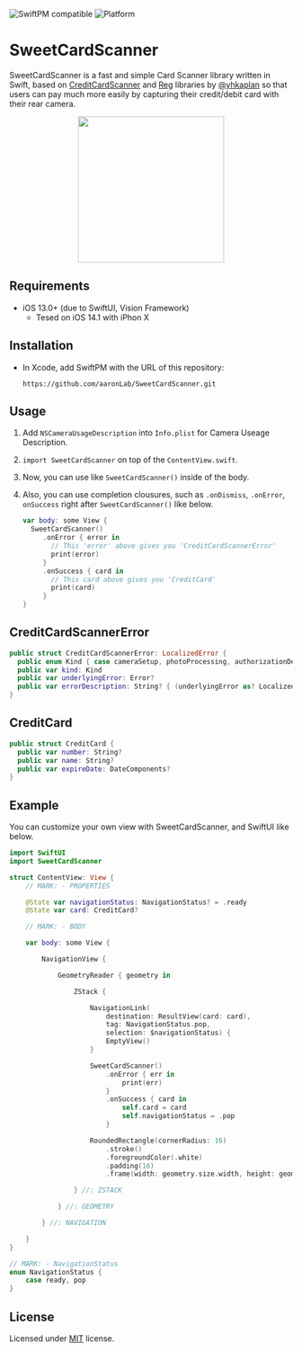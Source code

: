 ![SwiftPM compatible](https://img.shields.io/badge/SwiftPM-compatible-brightgreen.svg)
![Platform](https://img.shields.io/cocoapods/p/SwiftOCR.svg?style=flat)

# SweetCardScanner

SweetCardScanner is a fast and simple Card Scanner library written in Swift, based on [CreditCardScanner](https://github.com/yhkaplan/credit-card-scanner) and [Reg](https://github.com/yhkaplan/Reg) libraries by [@yhkaplan](https://github.com/yhkaplan) so that users can pay much more easily by capturing their credit/debit card with their rear camera.

<center>
<img src="./preview.gif" width="260">
</center>

## Requirements

- iOS 13.0+ (due to SwiftUI, Vision Framework)
  - Tesed on iOS 14.1 with iPhon X

## Installation

- In Xcode, add SwiftPM with the URL of this repository:

  ```http
  https://github.com/aaronLab/SweetCardScanner.git
  ```

## Usage

1. Add `NSCameraUsageDescription` into `Info.plist` for Camera Useage Description.
2. `import SweetCardScanner` on top of the `ContentView.swift`.
3. Now, you can use like `SweetCardScanner()` inside of the body.
4. Also, you can use completion clousures, such as `.onDismiss`, `.onError`, `onSuccess` right after `SweetCardScanner()` like below.

   ```Swift
   var body: some View {
     SweetCardScanner()
        .onError { error in
          // This 'error' above gives you 'CreditCardScannerError'
          print(error)
        }
        .onSuccess { card in
          // This card above gives you 'CreditCard'
          print(card)
        }
   }
   ```

## CreditCardScannerError

```Swift
public struct CreditCardScannerError: LocalizedError {
  public enum Kind { case cameraSetup, photoProcessing, authorizationDenied, capture }
  public var kind: Kind
  public var underlyingError: Error?
  public var errorDescription: String? { (underlyingError as? LocalizedError)?.errorDescription }
}
```

## CreditCard

```Swift
public struct CreditCard {
  public var number: String?
  public var name: String?
  public var expireDate: DateComponents?
}
```

## Example

You can customize your own view with SweetCardScanner, and SwiftUI like below.

```Swift
import SwiftUI
import SweetCardScanner

struct ContentView: View {
    // MARK: - PROPERTIES

    @State var navigationStatus: NavigationStatus? = .ready
    @State var card: CreditCard?

    // MARK: - BODY

    var body: some View {

        NavigationView {

            GeometryReader { geometry in

                ZStack {

                    NavigationLink(
                        destination: ResultView(card: card),
                        tag: NavigationStatus.pop,
                        selection: $navigationStatus) {
                        EmptyView()
                    }

                    SweetCardScanner()
                        .onError { err in
                            print(err)
                        }
                        .onSuccess { card in
                            self.card = card
                            self.navigationStatus = .pop
                        }

                    RoundedRectangle(cornerRadius: 16)
                        .stroke()
                        .foregroundColor(.white)
                        .padding(16)
                        .frame(width: geometry.size.width, height: geometry.size.width * 0.63, alignment: .center)

                } //: ZSTACK

            } //: GEOMETRY

        } //: NAVIGATION

    }
}

// MARK: - NavigationStatus
enum NavigationStatus {
    case ready, pop
}
```

## License

Licensed under [MIT](https://github.com/aaronLab/SweetCardScanner/blob/main/LICENSE) license.
